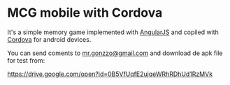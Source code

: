 # MCG mobile with Cordova 
It's a simple memory game implemented with [AngularJS](https://angularjs.org/ "AngularJS's Homepage") and copiled with [Cordova](https://cordova.apache.org/ "Cordova's Homepage") for android devices.  

You can send coments to <mr.gonzzo@gmail.com> and download de apk file for test from:  
 
https://drive.google.com/open?id=0B5VfUqfE2ujqeWRhRDhUd1RzMVk





